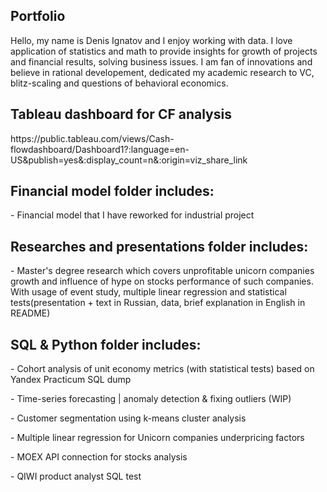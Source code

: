 ## Portfolio
Hello, my name is Denis Ignatov and I enjoy working with data. I love application of statistics and math to provide insights for growth of projects and financial results, solving business issues. I am fan of innovations and believe in rational developement, dedicated my academic research to VC, blitz-scaling and questions of behavioral economics. 

## Tableau dashboard for CF analysis
<p>https://public.tableau.com/views/Cash-flowdashboard/Dashboard1?:language=en-US&publish=yes&:display_count=n&:origin=viz_share_link<p>
  
## Financial model folder includes:
<p>- Financial model that I have reworked for industrial project<p>
  
## Researches and presentations folder includes:
<p>- Master's degree research which covers unprofitable unicorn companies growth and influence of hype on stocks performance of such companies. With usage of event study, multiple linear regression and statistical tests(presentation + text in Russian, data, brief explanation in English in README)<p>
  
## SQL & Python folder includes:
<p>- Cohort analysis of unit economy metrics (with statistical tests) based on Yandex Practicum SQL dump<p>
<p>- Time-series forecasting | anomaly detection & fixing outliers (WIP) <p>
<p>- Customer segmentation using k-means cluster analysis <p>
<p>- Multiple linear regression for Unicorn companies underpricing factors<p>
<p>- MOEX API connection for stocks analysis<p>
<p>- QIWI product analyst SQL test <p>





  
  
